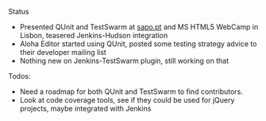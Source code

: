 Status

-   Presented QUnit and TestSwarm at [sapo.pt](http://sapo.pt) and MS
    HTML5 WebCamp in Lisbon, teasered Jenkins-Hudson integration
-   Aloha Editor started using QUnit, posted some testing strategy
    advice to their developer mailing list
-   Nothing new on Jenkins-TestSwarm plugin, still working on that

Todos:

-   Need a roadmap for both QUnit and TestSwarm to find contributors.
-   Look at code coverage tools, see if they could be used for jQuery
    projects, maybe integrated with Jenkins


